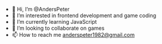 - 👋 Hi, I’m @AndersPeter
- 👀 I’m interested in frontend development and game coding
- 🌱 I’m currently learning JavaScript
- 💞️ I’m looking to collaborate on games
- 📫 How to reach me anderspeter1982@gmail.com

<!---
AndersPeter/AndersPeter is a ✨ special ✨ repository because its `README.md` (this file) appears on your GitHub profile.
You can click the Preview link to take a look at your changes.
--->
